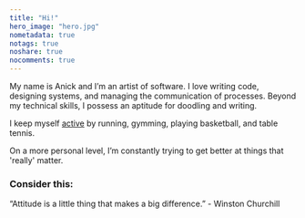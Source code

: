 ```yaml
---
title: "Hi!"
hero_image: "hero.jpg"
nometadata: true
notags: true
noshare: true
nocomments: true
---
```


My name is Anick and I’m an artist of software. I love writing code, designing systems, and managing the communication of processes. Beyond my technical skills, I possess an aptitude for doodling and writing.

I keep myself <a href="https://www.fitbit.com/user/4Z3GN9">active</a> by running, gymming, playing basketball, and table tennis.

On a more personal level, I’m constantly trying to get better at things that 'really' matter.

<h3>Consider this: </h3>
“Attitude is a little thing that makes a big difference.” - Winston Churchill
